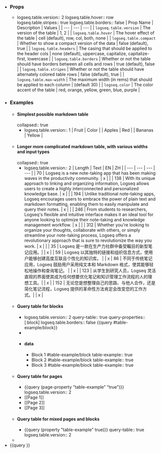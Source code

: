 - ### Props
	- logseq.table.version:: 2
	  logseq.table.hover:: row
	  logseq.table.stripes:: true
	  logseq.table.borders:: false
	  | Prop Name | Description | Values |
	  | --- | --- | --- |
	  | `logseq.table.version` | The version of the table | 1, 2 |
	  | `logseq.table.hover` | The hover effect of the table | cell (default), row, col, both, none |
	  | `logseq.table.compact` | Whether to show a compact version of the data | false (default), true |
	  | `logseq.table.headers` | The casing that should be applied to the header cols | none (default), uppercase, capitalize, capitalize-first, lowercase |
	  | `logseq.table.borders` | Whether or not the table should have borders between all cells and rows | true (default), false |
	  | `logseq.table.stripes` | Whether or not the table should have alternately colored table rows | false (default), true |
	  | `logseq.table.max-width` | The maximum width (in rems) that should be applied to each column | <any number> (default 30) |
	  | `logseq.color` | The color accent of the table | red, orange, yellow, green, blue, purple |
- ### Examples
	- #### Simplest possible markdown table
	  collapsed:: true
		- logseq.table.version:: 1
		  | Fruit | Color |
		  | Apples | Red |
		  | Bananas | Yellow |
	- #### Longer more complicated markdown table, with various widths and input types
	  collapsed:: true
		- logseq.table.version:: 2
		  | Length | Text | EN | ZH |
		  | --- | --- | --- | --- |
		  | 70 | Logseq is a new note-taking app that has been making waves in the productivity community. | x |  |
		  | 138 | With its unique approach to linking and organizing information, Logseq allows users to create a highly interconnected and personalized knowledge base. | x |  |
		  | 194 | Unlike traditional note-taking apps, Logseq encourages users to embrace the power of plain text and markdown formatting, enabling them to easily manipulate and query their notes. | x |  |
		  | 246 | From students to researchers, Logseq's flexible and intuitive interface makes it an ideal tool for anyone looking to optimize their note-taking and knowledge management workflow. | x |  |
		  | 312 | Whether you're looking to organize your thoughts, collaborate with others, or simply streamline your note-taking process, Logseq offers a revolutionary approach that is sure to revolutionize the way you work. | x |  |
		  | 35 | Logseq 是一款在生产力社群中备受瞩目的新型笔记应用。|  | x |
		  | 59 | Logseq 以其独特的链接和组织信息方式，使用户能够创建高度互联且个性化的知识库。 |  | x | 86 | 不同于传统笔记应用，Logseq 鼓励用户采用纯文本和 Markdown 格式，使其能够轻松地操作和查询笔记。 |  | x |
		  | 123 | 从学生到研究人员，Logseq 灵活直观的界面使其成为任何想要优化笔记和知识管理工作流程的人的理想工具。|  | x |
		  | 152 | 无论您是想整理自己的思路、与他人合作，还是简化笔记流程，Logseq 提供的革命性方法肯定会改变您的工作方式。|  | x |
	- #### Query table for blocks
		- logseq.table.version:: 2
		  query-table:: true
		  query-properties:: [:block]
		  logseq.table.borders:: false
		  {{query #table-example/block}}
		-
		- #### data
			- Block 1 #table-example/block
			  table-example:: true
			- Block 2 #table-example/block
			  table-example:: true
			- Block 3 #table-example/block
			  table-example:: true
	- #### Query table for pages
		- {{query (page-property "table-example" "true")}}
		  logseq.table.version:: 2
		- [[Page 1]]
		- [[Page 2]]
		- [[Page 3]]
	- #### Query table for mixed pages and blocks
		- {{query (property "table-example" true)}}
		  query-table:: true
		  logseq.table.version:: 2
	-
- {{query }}